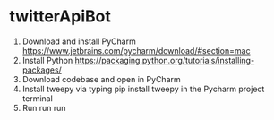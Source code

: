 # twitterApiBot

1. Download and install PyCharm https://www.jetbrains.com/pycharm/download/#section=mac
2. Install Python https://packaging.python.org/tutorials/installing-packages/
3. Download codebase and open in PyCharm
4. Install tweepy via typing pip install tweepy in the Pycharm project terminal
5. Run run run

